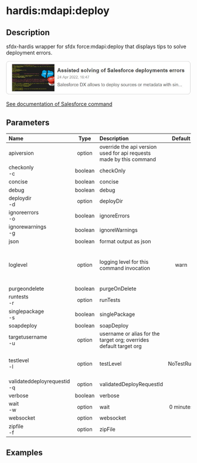 <!-- This file has been generated with command 'sfdx hardis:doc:plugin:generate'. Please do not update it manually or it may be overwritten -->
# hardis:mdapi:deploy

## Description

sfdx-hardis wrapper for sfdx force:mdapi:deploy that displays tips to solve deployment errors.

[![Assisted solving of Salesforce deployments errors](https://github.com/hardisgroupcom/sfdx-hardis/raw/main/docs/assets/images/article-deployment-errors.jpg)](https://nicolas.vuillamy.fr/assisted-solving-of-salesforce-deployments-errors-47f3666a9ed0)

[See documentation of Salesforce command](https://developer.salesforce.com/docs/atlas.en-us.sfdx_cli_reference.meta/sfdx_cli_reference/cli_reference_force_mdapi.htm#cli_reference_force_mdapi_deploy)


## Parameters

| Name                            |  Type   | Description                                                         |  Default  | Required |                                Options                                 |
|:--------------------------------|:-------:|:--------------------------------------------------------------------|:---------:|:--------:|:----------------------------------------------------------------------:|
| apiversion                      | option  | override the api version used for api requests made by this command |           |          |                                                                        |
| checkonly<br/>-c                | boolean | checkOnly                                                           |           |          |                                                                        |
| concise                         | boolean | concise                                                             |           |          |                                                                        |
| debug                           | boolean | debug                                                               |           |          |                                                                        |
| deploydir<br/>-d                | option  | deployDir                                                           |           |          |                                                                        |
| ignoreerrors<br/>-o             | boolean | ignoreErrors                                                        |           |          |                                                                        |
| ignorewarnings<br/>-g           | boolean | ignoreWarnings                                                      |           |          |                                                                        |
| json                            | boolean | format output as json                                               |           |          |                                                                        |
| loglevel                        | option  | logging level for this command invocation                           |   warn    |          |         trace<br/>debug<br/>info<br/>warn<br/>error<br/>fatal          |
| purgeondelete                   | boolean | purgeOnDelete                                                       |           |          |                                                                        |
| runtests<br/>-r                 | option  | runTests                                                            |           |          |                                                                        |
| singlepackage<br/>-s            | boolean | singlePackage                                                       |           |          |                                                                        |
| soapdeploy                      | boolean | soapDeploy                                                          |           |          |                                                                        |
| targetusername<br/>-u           | option  | username or alias for the target org; overrides default target org  |           |          |                                                                        |
| testlevel<br/>-l                | option  | testLevel                                                           | NoTestRun |          | NoTestRun<br/>RunSpecifiedTests<br/>RunLocalTests<br/>RunAllTestsInOrg |
| validateddeployrequestid<br/>-q | option  | validatedDeployRequestId                                            |           |          |                                                                        |
| verbose                         | boolean | verbose                                                             |           |          |                                                                        |
| wait<br/>-w                     | option  | wait                                                                | 0 minutes |          |                                                                        |
| websocket                       | option  | websocket                                                           |           |          |                                                                        |
| zipfile<br/>-f                  | option  | zipFile                                                             |           |          |                                                                        |

## Examples


